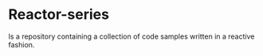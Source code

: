 # Reactor-series
Is a repository containing a collection of code samples written in a reactive fashion.
